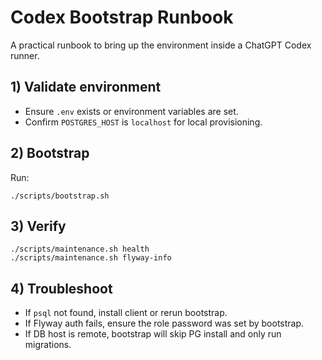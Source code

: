 # Codex Bootstrap Runbook

A practical runbook to bring up the environment inside a ChatGPT Codex runner.

## 1) Validate environment
- Ensure `.env` exists or environment variables are set.
- Confirm `POSTGRES_HOST` is `localhost` for local provisioning.

## 2) Bootstrap
Run:
```
./scripts/bootstrap.sh
```

## 3) Verify
```
./scripts/maintenance.sh health
./scripts/maintenance.sh flyway-info
```

## 4) Troubleshoot
- If `psql` not found, install client or rerun bootstrap.
- If Flyway auth fails, ensure the role password was set by bootstrap.
- If DB host is remote, bootstrap will skip PG install and only run migrations.